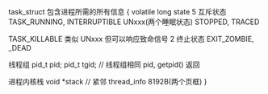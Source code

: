 task_struct 包含进程所需的所有信息
{
volatile long state
5 互斥状态
  TASK_RUNNING, INTERRUPTIBLE UNxxx(两个睡眠状态)
  STOPPED, TRACED
  
  TASK_KILLABLE 类似 UNxxx 但可以响应致命信号
2 终止状态
  EXIT_ZOMBIE, _DEAD
  
线程组
pid_t pid;
pid_t tgid; // 线程组相同 pid, getpid() 返回

进程内核栈
void *stack // 紧邻 thread_info 8192B(两个页框)
}